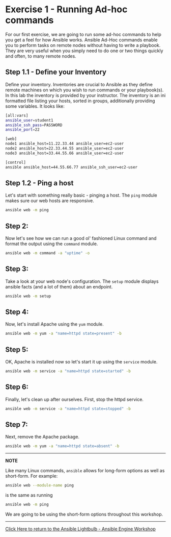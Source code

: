 # Exercise 1 - Running Ad-hoc commands

For our first exercise, we are going to run some ad-hoc commands to help you get a feel for how Ansible works.  Ansible Ad-Hoc commands enable you to perform tasks on remote nodes without having to write a playbook.  They are very useful when you simply need to do one or two things quickly and often, to many remote nodes.

## Step 1.1 - Define your Inventory

Define your inventory.  Inventories are crucial to Ansible as they define remote machines on which you wish to run commands or your playbook(s). In this lab the inventory is provided by your instructor. The inventory is an ini formatted file listing your hosts, sorted in groups, additionally providing some variables. It looks like:

```bash
[all:vars]
ansible_user=student1
ansible_ssh_pass=PASSWORD
ansible_port=22

[web]
node1 ansible_host=11.22.33.44 ansible_user=ec2-user
node2 ansible_host=22.33.44.55 ansible_user=ec2-user
node3 ansible_host=33.44.55.66 ansible_user=ec2-user

[control]
ansible ansible_host=44.55.66.77 ansible_ssh_user=ec2-user
```

## Step 1.2 - Ping a host

Let's start with something really basic - pinging a host.  The `ping` module makes sure our web hosts are responsive.

```bash
ansible web -m ping
```

## Step 2:

Now let's see how we can run a good ol' fashioned Linux command and format the output using the `command` module.

```bash
ansible web -m command -a "uptime" -o
```

## Step 3:

Take a look at your web node's configuration.  The `setup` module displays ansible facts (and a lot of them) about an endpoint.

```bash
ansible web -m setup
```

## Step 4:

Now, let's install Apache using the `yum` module.

```bash
ansible web -m yum -a "name=httpd state=present" -b
```

## Step 5:

OK, Apache is installed now so let's start it up using the `service` module.

```bash
ansible web -m service -a "name=httpd state=started" -b
```

## Step 6:

Finally, let's clean up after ourselves.  First, stop the httpd service.

```bash
ansible web -m service -a "name=httpd state=stopped" -b
```

## Step 7:

Next, remove the Apache package.

```bash
ansible web -m yum -a "name=httpd state=absent" -b
```


---
**NOTE**

Like many Linux commands, `ansible` allows for long-form options as well as short-form.  For example:

```bash
ansible web --module-name ping
```

is the same as running

```bash
ansible web -m ping
```

We are going to be using the short-form options throughout this workshop.

---

[Click Here to return to the Ansible Lightbulb - Ansible Engine Workshop](../README.md)

